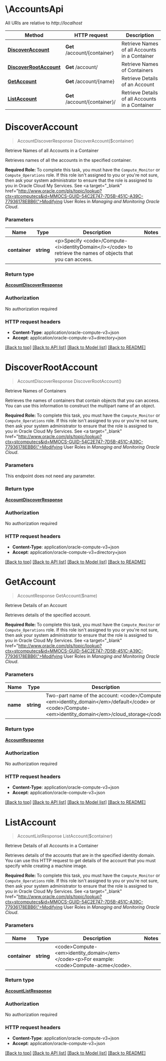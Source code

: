 # \AccountsApi

All URIs are relative to *http://localhost*

Method | HTTP request | Description
------------- | ------------- | -------------
[**DiscoverAccount**](AccountsApi.md#DiscoverAccount) | **Get** /account/{container} | Retrieve Names of all Accounts in a Container
[**DiscoverRootAccount**](AccountsApi.md#DiscoverRootAccount) | **Get** /account/ | Retrieve Names of Containers
[**GetAccount**](AccountsApi.md#GetAccount) | **Get** /account/{name} | Retrieve Details of an Account
[**ListAccount**](AccountsApi.md#ListAccount) | **Get** /account/{container}/ | Retrieve Details of all Accounts in a Container


# **DiscoverAccount**
> AccountDiscoverResponse DiscoverAccount($container)

Retrieve Names of all Accounts in a Container

Retrieves names of all the accounts in the specified container.<p><b>Required Role: </b>To complete this task, you must have the <code>Compute_Monitor</code> or <code>Compute_Operations</code> role. If this role isn't assigned to you or you're not sure, then ask your system administrator to ensure that the role is assigned to you in Oracle Cloud My Services. See <a target=\"_blank\" href=\"http://www.oracle.com/pls/topic/lookup?ctx=stcomputecs&id=MMOCS-GUID-54C2E747-7D5B-451C-A39C-77936178EBB6\">Modifying User Roles</a> in <em>Managing and Monitoring Oracle Cloud</em>.


### Parameters

Name | Type | Description  | Notes
------------- | ------------- | ------------- | -------------
 **container** | **string**| &lt;p&gt;Specify &lt;code&gt;/Compute-&lt;i&gt;identityDomain&lt;/i&gt;&lt;/code&gt; to retrieve the names of objects that you can access. | 

### Return type

[**AccountDiscoverResponse**](Account-discover-response.md)

### Authorization

No authorization required

### HTTP request headers

 - **Content-Type**: application/oracle-compute-v3+json
 - **Accept**: application/oracle-compute-v3+directory+json

[[Back to top]](#) [[Back to API list]](../README.md#documentation-for-api-endpoints) [[Back to Model list]](../README.md#documentation-for-models) [[Back to README]](../README.md)

# **DiscoverRootAccount**
> AccountDiscoverResponse DiscoverRootAccount()

Retrieve Names of Containers

Retrieves the names of containers that contain objects that you can access. You can use this information to construct the multipart name of an object.<p><b>Required Role: </b>To complete this task, you must have the <code>Compute_Monitor</code> or <code>Compute_Operations</code> role. If this role isn't assigned to you or you're not sure, then ask your system administrator to ensure that the role is assigned to you in Oracle Cloud My Services. See <a target=\"_blank\" href=\"http://www.oracle.com/pls/topic/lookup?ctx=stcomputecs&id=MMOCS-GUID-54C2E747-7D5B-451C-A39C-77936178EBB6\">Modifying User Roles</a> in <em>Managing and Monitoring Oracle Cloud</em>.


### Parameters
This endpoint does not need any parameter.

### Return type

[**AccountDiscoverResponse**](Account-discover-response.md)

### Authorization

No authorization required

### HTTP request headers

 - **Content-Type**: application/oracle-compute-v3+json
 - **Accept**: application/oracle-compute-v3+directory+json

[[Back to top]](#) [[Back to API list]](../README.md#documentation-for-api-endpoints) [[Back to Model list]](../README.md#documentation-for-models) [[Back to README]](../README.md)

# **GetAccount**
> AccountResponse GetAccount($name)

Retrieve Details of an Account

Retrieves details of the specified account.<p><b>Required Role: </b>To complete this task, you must have the <code>Compute_Monitor</code> or <code>Compute_Operations</code> role. If this role isn't assigned to you or you're not sure, then ask your system administrator to ensure that the role is assigned to you in Oracle Cloud My Services. See <a target=\"_blank\" href=\"http://www.oracle.com/pls/topic/lookup?ctx=stcomputecs&id=MMOCS-GUID-54C2E747-7D5B-451C-A39C-77936178EBB6\">Modifying User Roles</a> in <em>Managing and Monitoring Oracle Cloud</em>.


### Parameters

Name | Type | Description  | Notes
------------- | ------------- | ------------- | -------------
 **name** | **string**| Two-part name of the account: &lt;code&gt;/Compute-&lt;em&gt;identity_domain&lt;/em&gt;/default&lt;/code&gt; or &lt;code&gt;/Compute-&lt;em&gt;identity_domain&lt;/em&gt;/cloud_storage&lt;/code&gt; | 

### Return type

[**AccountResponse**](Account-response.md)

### Authorization

No authorization required

### HTTP request headers

 - **Content-Type**: application/oracle-compute-v3+json
 - **Accept**: application/oracle-compute-v3+json

[[Back to top]](#) [[Back to API list]](../README.md#documentation-for-api-endpoints) [[Back to Model list]](../README.md#documentation-for-models) [[Back to README]](../README.md)

# **ListAccount**
> AccountListResponse ListAccount($container)

Retrieve Details of all Accounts in a Container

Retrieves details of the accounts that are in the specified identity domain. You can use this HTTP request to get details of the account that you must specify while creating a machine image.<p><b>Required Role: </b>To complete this task, you must have the <code>Compute_Monitor</code> or <code>Compute_Operations</code> role. If this role isn't assigned to you or you're not sure, then ask your system administrator to ensure that the role is assigned to you in Oracle Cloud My Services. See <a target=\"_blank\" href=\"http://www.oracle.com/pls/topic/lookup?ctx=stcomputecs&id=MMOCS-GUID-54C2E747-7D5B-451C-A39C-77936178EBB6\">Modifying User Roles</a> in <em>Managing and Monitoring Oracle Cloud</em>.


### Parameters

Name | Type | Description  | Notes
------------- | ------------- | ------------- | -------------
 **container** | **string**| &lt;code&gt;Compute-&lt;em&gt;identity_domain&lt;/em&gt;&lt;/code&gt;&lt;p&gt;For example: &lt;code&gt;Compute-acme&lt;/code&gt;. | 

### Return type

[**AccountListResponse**](Account-list-response.md)

### Authorization

No authorization required

### HTTP request headers

 - **Content-Type**: application/oracle-compute-v3+json
 - **Accept**: application/oracle-compute-v3+json

[[Back to top]](#) [[Back to API list]](../README.md#documentation-for-api-endpoints) [[Back to Model list]](../README.md#documentation-for-models) [[Back to README]](../README.md)

